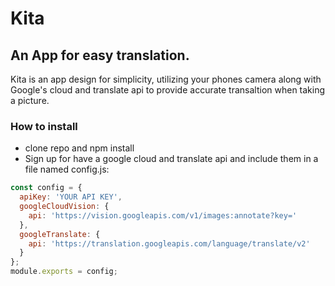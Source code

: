 # Kita

## An App for easy translation.

Kita is an app design for simplicity, utilizing your phones camera along with Google's cloud and translate
api to provide accurate transaltion when taking a picture.

### How to install

- clone repo and npm install
- Sign up for have a google cloud and translate api and include them in a file named config.js:

```javascript
const config = {
  apiKey: 'YOUR API KEY',
  googleCloudVision: {
    api: 'https://vision.googleapis.com/v1/images:annotate?key='
  },
  googleTranslate: {
    api: 'https://translation.googleapis.com/language/translate/v2'
  }
};
module.exports = config;
```

